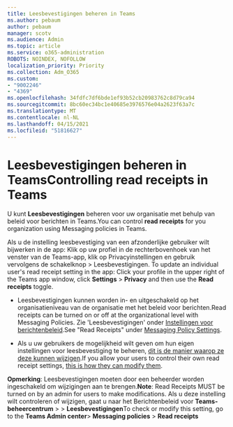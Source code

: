 ```yaml
---
title: Leesbevestigingen beheren in Teams
ms.author: pebaum
author: pebaum
manager: scotv
ms.audience: Admin
ms.topic: article
ms.service: o365-administration
ROBOTS: NOINDEX, NOFOLLOW
localization_priority: Priority
ms.collection: Adm_O365
ms.custom:
- "9002246"
- "4369"
ms.openlocfilehash: 34fdfc7df6bde1ef93b52cb20983762c8d79ca94
ms.sourcegitcommit: 8bc60ec34bc1e40685e3976576e04a2623f63a7c
ms.translationtype: MT
ms.contentlocale: nl-NL
ms.lasthandoff: 04/15/2021
ms.locfileid: "51816627"
---
```

# <a name="controlling-read-receipts-in-teams"></a><span data-ttu-id="368fc-102">Leesbevestigingen beheren in Teams</span><span class="sxs-lookup"><span data-stu-id="368fc-102">Controlling read receipts in Teams</span></span>

<span data-ttu-id="368fc-103">U kunt **Leesbevestigingen** beheren voor uw organisatie met behulp van beleid voor berichten in Teams.</span><span class="sxs-lookup"><span data-stu-id="368fc-103">You can control **read receipts** for you organization using Messaging policies in Teams.</span></span>

<span data-ttu-id="368fc-104">Als u de instelling leesbevestiging van een afzonderlijke gebruiker wilt bijwerken in de app: Klik op uw profiel in de rechterbovenhoek van het venster van de Teams-app, klik op Privacyinstellingen en gebruik vervolgens de schakelknop  >   Leesbevestigingen. </span><span class="sxs-lookup"><span data-stu-id="368fc-104">To update an individual user's read receipt setting in the app: Click your profile in the upper right of the Teams app window, click **Settings** > **Privacy** and then use the **Read receipts** toggle.</span></span>

- <span data-ttu-id="368fc-105">Leesbevestigingen kunnen worden in- en uitgeschakeld op het organisatieniveau van de organisatie met het beleid voor berichten.</span><span class="sxs-lookup"><span data-stu-id="368fc-105">Read receipts can be turned on or off at the organizational level with Messaging Policies.</span></span> <span data-ttu-id="368fc-106">Zie 'Leesbevestigingen' onder [Instellingen voor berichtenbeleid](https://docs.microsoft.com/microsoftteams/messaging-policies-in-teams#messaging-policy-settings).</span><span class="sxs-lookup"><span data-stu-id="368fc-106">See "Read Receipts" under [Messaging Policy Settings](https://docs.microsoft.com/microsoftteams/messaging-policies-in-teams#messaging-policy-settings).</span></span>

- <span data-ttu-id="368fc-107">Als u uw gebruikers de mogelijkheid wilt geven om hun eigen instellingen voor leesbevestiging te beheren, [dit is de manier waarop ze deze kunnen wijzigen](https://docs.microsoft.com/microsoftteams/messaging-policies-in-teams#messaging-policy-settings).</span><span class="sxs-lookup"><span data-stu-id="368fc-107">If you allow your users to control their own read receipt settings, [this is how they can modify them](https://docs.microsoft.com/microsoftteams/messaging-policies-in-teams#messaging-policy-settings).</span></span> 

<span data-ttu-id="368fc-108">**Opmerking**: Leesbevestigingen moeten door een beheerder worden ingeschakeld om wijzigingen aan te brengen.</span><span class="sxs-lookup"><span data-stu-id="368fc-108">**Note**: Read Receipts MUST be turned on by an admin for users to make modifications.</span></span> <span data-ttu-id="368fc-109">Als u deze instelling wilt controleren of wijzigen, gaat u naar het Berichtenbeleid voor **Teams-beheercentrum** >    >  **Leesbevestigingen**</span><span class="sxs-lookup"><span data-stu-id="368fc-109">To check or modify this setting, go to the **Teams Admin center**> **Messaging policies** > **Read receipts**</span></span>
